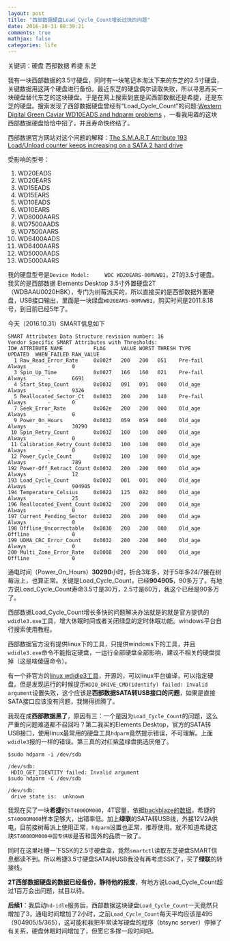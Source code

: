 ```yaml
---
layout: post
title: "西部数据硬盘Load_Cycle_Count增长过快的问题"
date: 2016-10-31 08:39:21
comments: true
mathjax: false
categories: life
---
```


关键词：硬盘 西部数据 希捷 东芝 

我有一块西部数据的3.5寸硬盘，同时有一块笔记本淘汰下来的东芝的2.5寸硬盘，关键数据用这两个硬盘进行备份。最近东芝的硬盘偶尔读取失败，所以寻思再买一块硬盘替代东芝的这块硬盘。于是在网上搜索到底是买西部数据还是希捷，还是东芝的硬盘。搜索发现了西部数据硬盘曾经有“Load_Cycle_Count”的问题:[Western Digital Green Caviar WD10EADS and hdparm problems][blog_url]
，一看我用着的这块西部数据硬盘恰恰中招了，并且寿命快终结了。

<!--more-->

西部数据官方网站对这个问题的解释：[The S.M.A.R.T Attribute 193 Load/Unload counter keeps increasing on a SATA 2 hard drive][wd_url]

受影响的型号：

1. WD20EADS
1. WD20EARS
1. WD15EADS
1. WD15EARS
1. WD10EADS
1. WD10EARS
1. WD8000AARS
1. WD7500AADS
1. WD7500AARS
1. WD6400AADS
1. WD6400AARS
1. WD5000AADS
1. WD5000AARS

我的硬盘型号是`Device Model:     WDC WD20EARS-00MVWB1`，2T的3.5寸硬盘。我买的是西部数据 Elements Desktop 3.5寸外置硬盘2T （WDBAAU0020HBK），专门为树莓派买的，所以直接买的是西部数据外置硬盘，USB接口输出，里面是一块绿盘`WD20EARS-00MVWB1`，购买时间是2011.8.18号，到目前已经5年了。

今天（2016.10.31）SMART信息如下

```
SMART Attributes Data Structure revision number: 16
Vendor Specific SMART Attributes with Thresholds:
ID# ATTRIBUTE_NAME          FLAG     VALUE WORST THRESH TYPE      UPDATED  WHEN_FAILED RAW_VALUE
  1 Raw_Read_Error_Rate     0x002f   200   200   051    Pre-fail  Always       -       0
  3 Spin_Up_Time            0x0027   166   160   021    Pre-fail  Always       -       6691
  4 Start_Stop_Count        0x0032   091   091   000    Old_age   Always       -       9326
  5 Reallocated_Sector_Ct   0x0033   200   200   140    Pre-fail  Always       -       0
  7 Seek_Error_Rate         0x002e   200   200   000    Old_age   Always       -       0
  9 Power_On_Hours          0x0032   059   059   000    Old_age   Always       -       30290
 10 Spin_Retry_Count        0x0032   100   100   000    Old_age   Always       -       0
 11 Calibration_Retry_Count 0x0032   100   100   000    Old_age   Always       -       0
 12 Power_Cycle_Count       0x0032   100   100   000    Old_age   Always       -       789
192 Power-Off_Retract_Count 0x0032   200   200   000    Old_age   Always       -       12
193 Load_Cycle_Count        0x0032   001   001   000    Old_age   Always       -       904905
194 Temperature_Celsius     0x0022   125   082   000    Old_age   Always       -       25
196 Reallocated_Event_Count 0x0032   200   200   000    Old_age   Always       -       0
197 Current_Pending_Sector  0x0032   200   200   000    Old_age   Always       -       0
198 Offline_Uncorrectable   0x0030   200   200   000    Old_age   Offline      -       0
199 UDMA_CRC_Error_Count    0x0032   200   200   000    Old_age   Always       -       0
200 Multi_Zone_Error_Rate   0x0008   200   200   000    Old_age   Offline      -       0
```

通电时间（Power_On_Hours）**30290**小时，折合3年多，对于5年多24/7接在树莓派上，也算正常。关键是Load_Cycle_Count，已经**904905**，90多万了。有地方说Load_Cycle_Count寿命3.5寸是30万，2.5寸是60万，我这个已经是90多万了。

西部数据Load_Cycle_Count增长多快的问题解决办法就是的就是官方提供的`wdidle3.exe`工具，增大休眠时间或者关闭绿盘的定时休眠功能。windows平台自行搜索使用教程。

西部数据官方没有提供linux下的工具，只提供windows下的工具，并且`wdidle3.exe`命令不能指定硬盘，一运行全部硬盘全部影响，建议不相关的硬盘拔掉（这是啥傻逼命令）。

有一个非官方的[linux wdidle3工具](http://idle3-tools.sourceforge.net/)，开源的，可以linux平台编译，可以指定硬盘。但是发现运行的时候提示`HDIO_DRIVE_CMD(identify) failed: Invalid argument`设置失败，这个应该是**西部数据SATA转USB接口的问题**，如果是直接SATA接口应该没有问题，我懒得折腾了。

我现在成**西部数据黑了**，原因有三：一个是因为`Load_Cycle_Count`的问题，这么严重的问题难道都不召回吗？第二我买的Elements Desktop，官方的SATA转USB接口，使用linux最常用的硬盘工具`hdparm`竟然提示错误，不可理解。上面`wdidle3`报的一样的错误。第三真的对红紫蓝绿盘挑选厌倦了。

```
$sudo hdparm -i /dev/sdb

/dev/sdb:
 HDIO_GET_IDENTITY failed: Invalid argument
$sudo hdparm -C /dev/sdb

/dev/sdb:
 drive state is:  unknown
```

我现在买了一块**希捷**的`ST4000DM000`，4T容量，依据[backblaze的数据](https://www.backblaze.com/blog/hard-drive-reliability-stats-q1-2016/)，希捷的`ST4000DM000`样本足够大，出错率低。加上**绿联**的SATA转USB线，外接12V2A供电，目前接树莓派上使用正常，`hdparm`设置也正常，推荐使用。就不知道希捷这块`ST4000DM000中国专供版`是否和国外的品质一致了。

同时在这里吐槽一下SSK的2.5寸硬盘盒，竟然`smartctl`读取东芝硬盘SMART信息都读不到。所以希捷3.5寸硬盘SATA转USB我没有再考虑SSK了，买了**绿联**的转接线。

**2T西部数据硬盘的数据已经备份，静待他的报废**，有地方说Load_Cycle_Count超过1百万会出问题，拭目以待。

**后续1**：我启动`hd-idle`服务后，西部数据这块硬盘`Load_Cycle_Count`一天竟然只增加了3，通电时间增加了2小时，之前`Load_Cycle_Count`每天平均应该是495（904905/5/365），这可能和我把平常读写硬盘的程序（btsync server）停掉了有关系，硬盘休眠时间增加了，但愿它多撑一段时间吧。

[blog_url]:https://blog.vandenbrand.org/2012/04/05/western-digital-green-caviar-wd10eads-and-hdparm-problems/

[wd_url]:http://support.wdc.com/knowledgebase/answer.aspx?ID=5357


